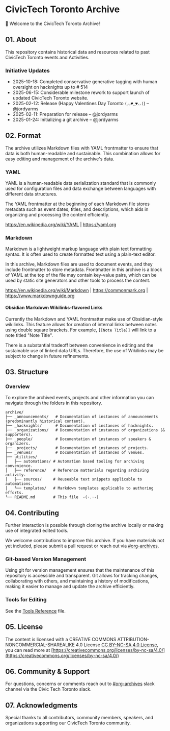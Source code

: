 # CivicTech Toronto Archive

👋 Welcome to the CivicTech Toronto Archive!

## 01. About

This repository contains historical data and resources related to past CivicTech Toronto events and Activities.

### Initiative Updates

- 2025-10-18: Completed conservative generative tagging with human oversight on hacknights up to # 514
- 2025-06-15: Considerable milestone rework to support launch of updated CivicTech Toronto website.
- 2025-02-12: Release (Happy Valentines Day Toronto `(⸝⸝♥‿♥⸝⸝)`) – @jordyarms
- 2025-02-11: Preparation for release – @jordyarms
- 2025-01-24: Initializing a git archive – @jordyarms

## 02. Format

The archive utilizes Markdown files with YAML frontmatter to ensure that data is both human-readable and sustainable. This combination allows for easy editing and management of the archive's data.

### YAML

YAML is a human-readable data serialization standard that is commonly used for configuration files and data exchange between languages with different data structures.

The YAML frontmatter at the beginning of each Markdown file stores metadata such as event dates, titles, and descriptions, which aids in organizing and processing the content efficiently.

https://en.wikipedia.org/wiki/YAML | https://yaml.org

### Markdown

Markdown is a lightweight markup language with plain text formatting syntax. It is often used to create formatted text using a plain-text editor.

In this archive, Markdown files are used to document events, and they include frontmatter to store metadata. Frontmatter in this archive is a block of YAML at the top of the file may contain key-value pairs, which can be used by static site generators and other tools to process the content.

https://en.wikipedia.org/wiki/Markdown | https://commonmark.org | https://www.markdownguide.org

#### Obsidian Markdown Wikilinks-flavored Links

Currently the Markdown and YAML frontmatter make use of Obsidian-style wikilinks. This feature allows for creation of internal links between notes using double square brackets. For example, `[[Note Title]]` will link to a note titled "Note Title".

There is a substantial tradeoff between convenience in editing and the sustainable use of linked data URLs. Therefore, the use of Wikilinks may be subject to change in future refinements.

## 03. Structure

### Overview

To explore the archived events, projects and other information you can navigate through the folders in this repository.

```
archive/
├── _announcements/   # Documentation of instances of announcements (predominantly historical content).
├── _hacknights/      # Documentation of instances of hacknights.
├── _organizations/   # Documentation of instances of organizations (& supporters).
├── _people/          # Documentation of instances of speakers & organizers.
├── _projects/        # Documentation of instances of projects.
├── _venues/          # Documentation of instances of venues.
├── utilities/
│   ├── automations/ # Automation based tooling for archiving convenience.
│   ├── reference/   # Reference matterials regarding archiving activity.
│   ├── sources/     # Reuseable text snippets applicable to automations.
│   └── templates/   # Markdown templates applicable to authoring efforts.
└── README.md        # This file  -(·.·-)
```

## 04. Contributing

Further interaction is possible through cloning the archive locally or making use of integrated edited tools.

We welcome contributions to improve this archive. If you have materials not yet included, please submit a pull request or reach out via [\#org-archives](https://civictechto.slack.com/archives/C08A7SC2TC2).

### Git-based Version Management

Using git for version management ensures that the maintenance of this repository is accessible and transparent. Git allows for tracking changes, collaborating with others, and maintaining a history of modifications, making it easier to manage and update the archive efficiently.

### Tools for Editing

See the [Tools Reference](utilities/reference/tools_reference.md) file.

## 05. License

The content is licensed with a CREATIVE COMMONS ATTRIBUTION-NONCOMMERCIAL-SHAREALIKE 4.0 License [CC BY-NC-SA 4.0 License](LICENSE), you can read more at [https://creativecommons.org/licenses/by-nc-sa/4.0/](https://creativecommons.org/licenses/by-nc-sa/4.0/)

## 06. Community & Support

For questions, concerns or comments reach out to [\#org-archives](https://civictechto.slack.com/archives/C08A7SC2TC2) slack channel via the Civic Tech Toronto slack.

## 07. Acknowledgments

Special thanks to all contributors, community members, speakers, and organizations supporting our CivicTech Toronto community.
